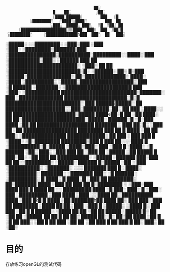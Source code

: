                                            ██░
                         █    ██░           ░██░
                         ░████░██████░        ███   ░█                 
               ░████████░   ░████░░████░        ███  ██                 
                        ░███░  █████░ ███░   ░█  ░██░ ██                 
          ░████████████████████░░░████░ ███░  ███  ░██░█                 
     ░█████████░     ░██████████████h███  ███░  ██   ███░                 
   ░█████░                     ░░████████░ ░███░███  ░███                 
                          ░███░    ░████████░███████  ███                 
         ░███████████████░██████████░█████████░░████░ ███                 
                     ░██████████░███░    ░██████  ███  ██                 
                ░██████████████████████░     ░███░ ██  ██                 
        ░███████████████████████░█░  ░██████░   ██░ █░███                 
     ░█████░██████████████░    ██░█████████████░    ████░                 
   ░████  ░█████████░     ░█████░█████████████████░  ███                 
   ░█   ██████      ░███████░ ░█████████████████████    ███                 
      ░███░   ░███████████   ████████████████████████░███████░                 
     ███  ░██████████████  ████████████████████░█░█ ████████████████████████░ 
    ███ ██████i█████░ ██  ███████████████████░░███░████████░██░
   ██  ███  ░████░░  ██ ████████████████████░█████ ████e██░█
  ██ ░██   ████░ ██ ██░████████████████████░█████░ ██████░█
 ░█░███   ████ ░██  ██  ██████████████████ ███████ ░ ███
 ██░█░  ░███  ██    ░██  █████████████████ ████████  ███
██ █   ████ ░██  ██  ███░  ░██████████████ ████████████░
██    ███░ ███  ███ █ ░████░   ░█░████████ ████████░███
█    ███  ██░░░████  █ ░██████████░█░█████   ░████░███░
    ███ ░███ █░████░ ░█  ██████   ░██░ ███░   ░███ ███
    ██ ░███ ██ ░█████ ░██   █████        █     ███░██░
   ░██ ███  ██  ██████████░    ░█████         ░██████
   ███░███  ██   ██░░████████░    ░█████░      ██████
   █░█████ ░██  ░ ███ ░██████████░   ░███████░   ░░░
   ███████ ███  █░ ████░  ░█████████░   ███████░
  ░███████ ███░ ░█  ██████░  ░█████████░  █  ████░
  █ ████░█ ░███  ██  ████████░  ██░███████     ████
    ░███ ██ ███   ██  █░████████ ░  ░███░███    ████
     ███  █ ████   ██ ░░ █████████    ████ ░█    ███░
     ███░ █ ░███░  ███    ░█████████   ░███      ████
     ░███ ░░ ████   ██░    ██████████   ████     ░███
      █k█  █  ████  ░██    ███████h██    ████     ██░
      ███      ███░  ███   ██ ████████   ░████    ██
       ██░      ███  ░███   █ ░█████░    ░████    █░
       ███       ███ ░██ █  █  █████░    ░████   ██
        ██       ░██  ██       █████░    █████   █░
        ██        ░██ ██      ░█████     ██ ██   █
                   ██ ██░     █████     ██░ █░
                    ██░██     ████     ░██  █
                    ░█ ██    ███░     ░██
                     █ ██   ███      ░██
                       ██  ░██      ███
                        █  ██      ███
                        █ ██░    ███░
                          ██   ░██░

# 目的
存放练习openGL的测试代码